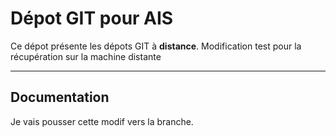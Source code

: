 # Dépot GIT pour AIS

Ce dépot présente les dépots GIT à **distance**.
Modification test pour la récupération sur la machine distante

---

## Documentation

Je vais pousser cette modif vers la branche.